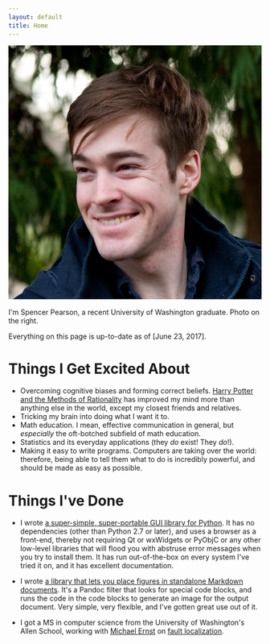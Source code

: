 ```yaml
---
layout: default
title: Home
---
```


<img id="profile-picture" src="/resources/img/profile-picture.jpg" />

I'm Spencer Pearson, a recent University of Washington graduate. Photo on the right.

Everything on this page is up-to-date as of [June 23, 2017].

<div style="clear:both"></div>

Things I Get Excited About
==========================

* Overcoming cognitive biases and forming correct beliefs. [Harry Potter and the Methods of Rationality][hpmor] has improved my mind more than anything else in the world, except my closest friends and relatives.
* Tricking my brain into doing what I want it to.
* Math education. I mean, effective communication in general, but *especially* the oft-botched subfield of math education.
* Statistics and its everyday applications (they *do* exist! They *do*!).
* Making it easy to write programs. Computers are taking over the world: therefore, being able to tell them what to do is incredibly powerful, and should be made as easy as possible.



Things I've Done
================

- I wrote [a super-simple, super-portable GUI library for Python][browsergui]. It has no dependencies (other than Python 2.7 or later), and uses a browser as a front-end, thereby not requiring Qt or wxWidgets or PyObjC or any other low-level libraries that will flood you with abstruse error messages when you try to install them. It has run out-of-the-box on every system I've tried it on, and it has excellent documentation.

- I wrote [a library that lets you place figures in standalone Markdown documents][panfig]. It's a Pandoc filter that looks for special code blocks, and runs the code in the code blocks to generate an image for the output document. Very simple, very flexible, and I've gotten great use out of it.

- I got a MS in computer science from the University of Washington's Allen School, working with [Michael Ernst][mernst] on [fault localization][fl-paper].

<!-- (secret marker) -->

[hpmor]: http://hpmor.com/chapter/1
[mernst]: https://homes.cs.washington.edu/~mernst/.
[github]: https://github.com/speezepearson
[browsergui]: https://github.com/speezepearson/browsergui
[panfig]: https://github.com/speezepearson/panfig
[fl-paper]: https://homes.cs.washington.edu/~mernst/pubs/fault-localization-icse2017.pdf
